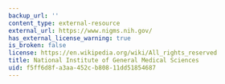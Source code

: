 ```yaml
---
backup_url: ''
content_type: external-resource
external_url: https://www.nigms.nih.gov/
has_external_license_warning: true
is_broken: false
license: https://en.wikipedia.org/wiki/All_rights_reserved
title: National Institute of General Medical Sciences
uid: f5ff6d8f-a3aa-452c-b808-11dd51854687
---
```


